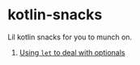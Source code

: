 # kotlin-snacks

Lil kotlin snacks for you to munch on.

1. [Using `let` to deal with optionals](let-to-deal-with-nulls.md)
